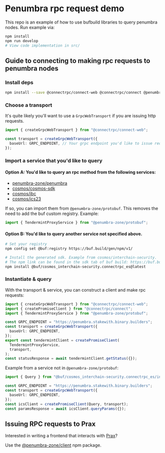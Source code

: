 # Penumbra rpc request demo

This repo is an example of how to use bufbuild libraries to query penumbra nodes. Run example via:

```bash
npm install
npm run develop
# View code implementation in src/
```

## Guide to connecting to making rpc requests to penumbra nodes

### Install deps

```bash
npm install --save @connectrpc/connect-web @connectrpc/connect @penumbra-zone/protobuf
```

### Choose a transport

It's quite likely you'll want to use a `GrpcWebTransport` if you are issuing http requests.

```typescript
import { createGrpcWebTransport } from "@connectrpc/connect-web";

const transport = createGrpcWebTransport({
  baseUrl: GRPC_ENDPOINT, // Your grpc endpoint you'd like to issue requests to
});
```

### Import a service that you'd like to query

#### Option A: You'd like to query an rpc method from the following services:

- [penumbra-zone/penumbra](https://buf.build/penumbra-zone/penumbra)
- [cosmos/cosmos-sdk](https://buf.build/cosmos/cosmos-sdk/docs)
- [cosmos/ibc](https://buf.build/cosmos/ibc)
- [cosmos/ics23](https://buf.build/cosmos/ics23)

If so, you can import them from `@penumbra-zone/protobuf`. This removes the need to add the buf custom registry. Example:

```typescript
import { TendermintProxyService } from "@penumbra-zone/protobuf";
```

#### Option B: You'd like to query another service not specified above.

```bash
# Set your registry
npm config set @buf:registry https://buf.build/gen/npm/v1/

# Install the generated sdk. Example from cosmos/interchain-security. 
# The npm link can be found in the sdk tab of buf build: https://buf.build/cosmos/interchain-security/sdks
npm install @buf/cosmos_interchain-security.connectrpc_es@latest
```

### Instantiate & query

With the transport & service, you can construct a client and make rpc requests:

```typescript
import { createGrpcWebTransport } from "@connectrpc/connect-web";
import { createPromiseClient } from "@connectrpc/connect";
import { TendermintProxyService } from "@penumbra-zone/protobuf";

const GRPC_ENDPOINT = "https://penumbra.stakewith.binary.builders";
const transport = createGrpcWebTransport({
  baseUrl: GRPC_ENDPOINT,
});
export const tendermintClient = createPromiseClient(
  TendermintProxyService,
  transport,
);
const statusResponse = await tendermintClient.getStatus({});
```

Example from a service not in `@penumbra-zone/protobuf`:

```typescript
import { Query } from "@buf/cosmos_interchain-security.connectrpc_es/interchain_security/ccv/consumer/v1/query_connect";

const GRPC_ENDPOINT = "https://penumbra.stakewith.binary.builders";
const transport = createGrpcWebTransport({
  baseUrl: GRPC_ENDPOINT,
});
const icsClient = createPromiseClient(Query, transport);
const paramsResponse = await icsClient.queryParams({});
```

## Issuing RPC requests to Prax

Interested in writing a frontend that interacts with [Prax](https://praxwallet.com/)?

Use the [@penumbra-zone/client](https://github.com/penumbra-zone/web/tree/main/packages/client) npm package.
